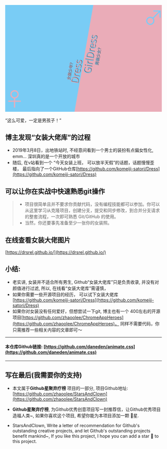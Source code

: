 ![](https://raw.githubusercontent.com/zhaoolee/GraphBed/master/images/fd5e789f49463e7146e8ae9fa217c54e.png)

“这么可爱，一定是男孩子！”

## 博主发现“女装大佬库”的过程

- 2019年3月8日，出地铁站时, 不经意间看到一个男士的装扮有点偏女性化, emm... 深圳真的是一个开放的城市
- 随后, 在v站看到一个 “今天女装上班， 可以放半天假”的话题，话题慢慢歪楼， 最后指向了一个GitHub仓库[https://github.com/komeiji-satori/Dress](https://github.com/komeiji-satori/Dress)

## 可以让你在实战中快速熟悉git操作

> - 项目很简单且并不要求你贡献代码，没有编程技能都可以参加。你可以从这里学习从克隆项目，创建分支，提交和同步修改，到合并分支请求的整套流程，一次即可熟悉 Git/GitHub 的使用。
> - 当然，你还要事先准备至少一张你的女装照。

## 在线查看女装大佬图片
[https://drsrel.github.io/](https://drsrel.github.io/)

## 小结:
- 老实讲, 女装并不适合所有男生, Github“女装大佬库”只是负责收录, 并没有对颜值进行过滤, 所以, 在线看“女装大佬库”需谨慎， 
- 如果你需要一些开源项目的经历， 可以试下女装大佬库 [https://github.com/komeiji-satori/Dress](https://github.com/komeiji-satori/Dress) 
- 如果你对女装没有任何爱好，但想尝试一下git, 博主也有一个 400左右的开源项目[https://github.com/zhaoolee/ChromeAppHeroes](https://github.com/zhaoolee/ChromeAppHeroes)， 同样不需要代码，你只需推荐一些相关内容的文章即可～
---

#### 本仓库Github链接: [https://github.com/daneden/animate.css](https://github.com/daneden/animate.css)

---

## 写在最后(我需要你的支持)
- 本文属于**Github星聚弃疗榜** 项目的一部分, 项目Github地址: [https://github.com/zhaoolee/StarsAndClown](https://github.com/zhaoolee/StarsAndClown)

- **Github星聚弃疗榜**, 为Github优秀创意项目写一封推荐信，让Github优秀项目造福人类~, 如果你喜欢这个项目, 希望你能为本项目添加一颗 🌟星.

- StarsAndClown, Write a letter of recommendation for Github's outstanding creative projects, and let Github's outstanding projects benefit mankind~, If you like this project, I hope you can add a star 🌟 to this project.








